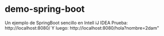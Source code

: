 # demo-spring-boot

Un ejemplo de SpringBoot sencillo en Intell iJ IDEA
Prueba:
http://localhost:8080/
Y luego:
http://localhost:8080/hola?nombre=2dam"

